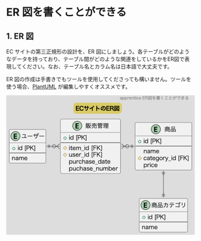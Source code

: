 # ER 図を書くことができる

## 1. ER 図

EC サイトの第三正規形の設計を、ER 図にしましょう。各テーブルがどのようなデータを持っており、テーブル間がどのような関連をしているかをER図で表現してください。なお、テーブル名とカラム名は日本語で大丈夫です。

ER 図の作成は手書きでもツールを使用してくださっても構いません。ツールを使う場合、[PlantUML](https://plantuml.com/ja/ie-diagram) が編集しやすくオススメです。

![ECサイトのER図](image.png)